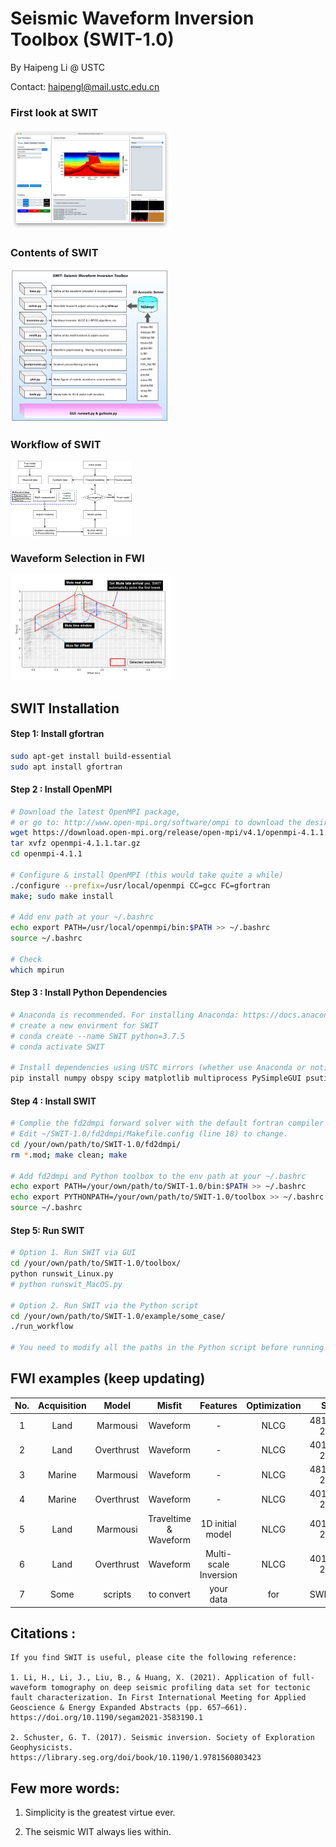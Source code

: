 # **S**eismic **W**aveform **I**nversion **T**oolbox   (SWIT-1.0)

By Haipeng Li @ USTC

Contact: haipengl@mail.ustc.edu.cn

### First look at SWIT

<img src="./doc/SWIT-GUI.png" style="zoom:25%;" />

### Contents of SWIT



<img src="./doc/SWIT-Contents.png" style="zoom:25%;" />

### Workflow of SWIT 

<img src="./doc/SWIT-Workflow.png" style="zoom:25%;" />

### Waveform Selection in FWI

<img src="./doc/SWIT-Waveform-selection.png" style="zoom:25%;" />



## SWIT Installation 

#### Step 1: Install  gfortran

```bash
sudo apt-get install build-essential
sudo apt install gfortran
```

#### Step 2 : Install OpenMPI

```bash
# Download the latest OpenMPI package, 
# or go to: http://www.open-mpi.org/software/ompi to download the desired version
wget https://download.open-mpi.org/release/open-mpi/v4.1/openmpi-4.1.1.tar.gz 
tar xvfz openmpi-4.1.1.tar.gz
cd openmpi-4.1.1

# Configure & install OpenMPI (this would take quite a while)
./configure --prefix=/usr/local/openmpi CC=gcc FC=gfortran
make; sudo make install

# Add env path at your ~/.bashrc
echo export PATH=/usr/local/openmpi/bin:$PATH >> ~/.bashrc
source ~/.bashrc

# Check
which mpirun
```

#### Step 3 : Install Python Dependencies

```bash
# Anaconda is recommended. For installing Anaconda: https://docs.anaconda.com/anaconda/install/linux/
# create a new envirment for SWIT
# conda create --name SWIT python=3.7.5
# conda activate SWIT

# Install dependencies using USTC mirrors (whether use Anaconda or not)
pip install numpy obspy scipy matplotlib multiprocess PySimpleGUI psutil Pillow -i https://pypi.mirrors.ustc.edu.cn/simple/
```

#### Step 4 : Install SWIT  

```bash
# Complie the fd2dmpi forward solver with the default fortran compiler and mpif90.
# Edit ~/SWIT-1.0/fd2dmpi/Makefile.config (line 18) to change.
cd /your/own/path/to/SWIT-1.0/fd2dmpi/
rm *.mod; make clean; make

# Add fd2dmpi and Python toolbox to the env path at your ~/.bashrc 
echo export PATH=/your/own/path/to/SWIT-1.0/bin:$PATH >> ~/.bashrc
echo export PYTHONPATH=/your/own/path/to/SWIT-1.0/toolbox >> ~/.bashrc
source ~/.bashrc
```

#### Step 5: Run SWIT  

```bash
# Option 1. Run SWIT via GUI
cd /your/own/path/to/SWIT-1.0/toolbox/
python runswit_Linux.py    
# python runswit_MacOS.py 

# Option 2. Run SWIT via the Python script
cd /your/own/path/to/SWIT-1.0/example/some_case/
./run_workflow     

# You need to modify all the paths in the Python script before running
```

## FWI examples (keep updating)

| No.  | Acquisition |   Model    |         Misfit         |       Features        | Optimization |     Size      |
| :--: | :---------: | :--------: | :--------------------: | :-------------------: | :----------: | :-----------: |
|  1   |    Land     |  Marmousi  |        Waveform        |           -           |     NLCG     | 481x121, 25 m |
|  2   |    Land     | Overthrust |        Waveform        |           -           |     NLCG     | 401x101, 25 m |
|  3   |   Marine    |  Marmousi  |        Waveform        |           -           |     NLCG     | 481x141, 25 m |
|  4   |   Marine    | Overthrust |        Waveform        |           -           |     NLCG     | 401x121, 25 m |
|  5   |    Land     |  Marmousi  | Traveltime &  Waveform |   1D initial model    |     NLCG     | 401x121, 25 m |
|  6   |    Land     | Overthrust |        Waveform        | Multi-scale Inversion |     NLCG     | 401x101, 25 m |
|  7   |    Some     |  scripts   |       to convert       |       your data       |     for      |   SWIT-1.0    |

## Citations :   

```
If you find SWIT is useful, please cite the following reference:

1. Li, H., Li, J., Liu, B., & Huang, X. (2021). Application of full-waveform tomography on deep seismic profiling data set for tectonic fault characterization. In First International Meeting for Applied Geoscience & Energy Expanded Abstracts (pp. 657–661). https://doi.org/10.1190/segam2021-3583190.1

2. Schuster, G. T. (2017). Seismic inversion. Society of Exploration Geophysicists. https://library.seg.org/doi/book/10.1190/1.9781560803423
```
## Few more words:
1. Simplicity is the greatest virtue ever.

2. The seismic WIT always lies within.
